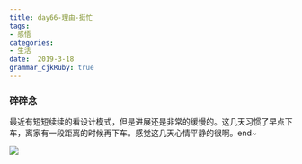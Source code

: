 ```yaml
---
title: day66-理由-挺忙
tags: 
- 感悟
categories: 
- 生活
date:  2019-3-18
grammar_cjkRuby: true
---
```

### 碎碎念
最近有短短续续的看设计模式，但是进展还是非常的缓慢的。这几天习惯了早点下车，离家有一段距离的时候再下车。感觉这几天心情平静的很啊。end~

![](https://ws1.sinaimg.cn/large/b15ca614gy1g17ba35idwj20dw099q3q.jpg)
<!--more-->

